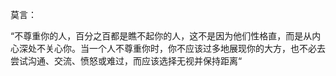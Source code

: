 莫言：

“不尊重你的人，百分之百都是瞧不起你的人，这不是因为他们性格直，而是从内心深处不关心你。当一个人不尊重你时，你不应该过多地展现你的大方，也不必去尝试沟通、交流、愤怒或难过，而应该选择无视并保持距离“